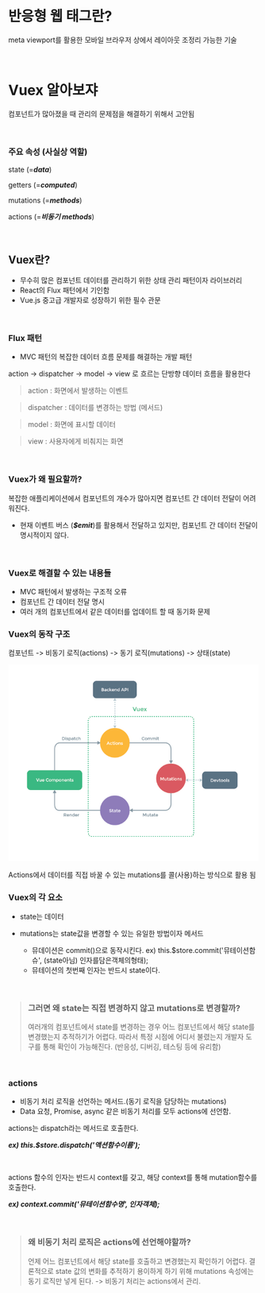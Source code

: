 # 반응형 웹 태그란?

meta viewport를 활용한 모바일 브라우저 상에서 레이아웃 조정리 가능한 기술

<br>

# Vuex 알아보쟈

컴포넌트가 많아졌을 때 관리의 문제점을 해결하기 위해서 고안됨

<br>

### 주요 속성 (사실상 역할)
state (=***data***)

getters (=***computed***)

mutations (=***methods***)

actions (=***비동기 methods***)

<br>

## Vuex란?

* 무수히 많은 컴포넌트 데이터를 관리하기 위한 상태 관리 패턴이자 라이브러리
* React의 Flux 패턴에서 기인함
* Vue.js 중고급 개발자로 성장하기 위한 필수 관문

<br>

### Flux 패턴

* MVC 패턴의 복잡한 데이터 흐름 문제를 해결하는 개발 패턴

action -> dispatcher -> model -> view 로 흐르는 단방향 데이터 흐름을 활용한다

> action : 화면에서 발생하는 이벤트

> dispatcher : 데이터를 변경하는 방법 (메서드)

> model : 화면에 표시할 데이터

> view : 사용자에게 비춰지는 화면

<br>

### Vuex가 왜 필요할까?

복잡한 애플리케이션에서 컴포넌트의 개수가 많아지면 컴포넌트 간 데이터 전달이 어려워진다.

* 현재 이벤트 버스 (***$emit***)를 활용해서 전달하고 있지만, 컴포넌트 간 데이터 전달이 명시적이지 않다.

<br>

### Vuex로 해결할 수 있는 내용들

* MVC 패턴에서 발생하는 구조적 오류
* 컴포넌트 간 데이터 전달 명시
* 여러 개의 컴포넌트에서 같은 데이터를 업데이트 할 때 동기화 문제

### Vuex의 동작 구조

컴포넌트 -> 비동기 로직(actions) -> 동기 로직(mutations) -> 상태(state)

![image](images/vuex.png)


Actions에서 데이터를 직접 바꿀 수 있는 mutations를 콜(사용)하는 방식으로 활용 됨

### Vuex의 각 요소

* state는 데이터

* mutations는 state값을 변경할 수 있는 유일한 방법이자 메서드
    * 뮤데이션은 commit()으로 동작시킨다. ex) this.$store.commit('뮤테이션함슈', (state아님) 인자를담은객체의형태);
    * 뮤테이션의 첫번째 인자는 반드시 state이다.

<br>

> ### 그러면 왜 state는 직접 변경하지 않고 mutations로 변경할까?
> 여러개의 컴포넌트에서 state를 변경하는 경우 어느 컴포넌트에서 해당 state를 변경했는지 추적하기가 어렵다.
> 따라서 특정 시점에 어디서 불렸는지 개발자 도구를 통해 확인이 가능해진다. (반응성, 디버깅, 테스팅 등에 유리함)

<br>


### actions
* 비동기 처리 로직을 선언하는 메서드.(동기 로직을 담당하는 mutations)
* Data 요청, Promise, async 같은 비동기 처리를 모두 actions에 선언함.

actions는 dispatch라는 메서드로 호출한다. 

***ex) this.$store.dispatch('액션함수이름');***

<br>


actions 함수의 인자는 반드시 context를 갖고, 해당 context를 통해 mutation함수를 호출한다. 

***ex) context.commit('뮤테이션함수명', 인자객체);***

<br>

> ### 왜 비동기 처리 로직은 actions에 선언해야할까?
> 언제 어느 컴포넌트에서 해당 state를 호출하고 변경했는지 확인하기 어렵다.
> 결론적으로 state 값의 변화를 추적하기 용이하게 하기 위해 mutations 속성에는 동기 로직만 넣게 된다. -> 비동기 처리는 actions에서 관리.